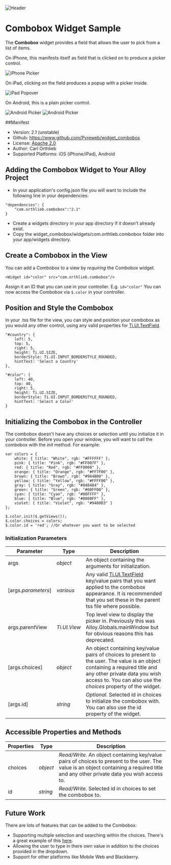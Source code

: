 ![Header](img/header.png)
# Combobox Widget Sample

The **Combobox** widget provides a field that allows the user to pick from a list of items.   

On iPhone, this manifests itself as field that is clicked on to produce a picker control.

![iPhone Picker](img/Screen%20Shot%201.png)

On iPad, clicking on the field produces a popup with a picker inside.

![iPad Popover](img/Screen%20Shot%202.png)

On Android, this is a plain picker control.

![Android Picker](img/Screen%20Shot%203.png)
![Android Picker](img/Screen%20Shot%204.png)

##Manifest
* Version: 2.1 (unstable)
* Github: https://www.github.com/Pyreweb/widget_combobox
* License: [Apache 2.0](http://www.apache.org/licenses/LICENSE-2.0.html)
* Author: Carl Orthlieb
* Supported Platforms: iOS (iPhone/iPad), Android

## Adding the Combobox Widget to Your Alloy Project

* In your application's config.json file you will want to include the following line in your dependencies:

```
"dependencies": {
    "com.orthlieb.combobox":"2.1"
}
```

*  Create a widgets directory in your app directory if it doesn't already exist.
*  Copy the widget_combobox/widgets/com.orthlieb.combobox folder into your app/widgets directory. 

## Create a Combobox in the View
You can add a Combobox to a view by *requiring* the Combobox widget. 

	<Widget id="color" src="com.orthlieb.combobox"/>

Assign it an ID that you can use in your controller. E.g. `id="color"` You can now access the Combobox via `$.color` in your controller. 

## Position and Style the Combobox
In your .tss file for the view, you can style and position your combobox as you would any other control, using any valid properties for [Ti.UI.TextField](http://docs.appcelerator.com/titanium/latest/#!/api/Titanium.UI.TextField).

```
"#country": {
    left: 5, 
    top: 5, 
    right: 5, 
    height: Ti.UI.SIZE, 
    borderStyle: Ti.UI.INPUT_BORDERSTYLE_ROUNDED, 
    hintText: 'Select a Country' 
},

"#color": {
    left: 40, 
    top: 40, 
    right: 5, 
    height: Ti.UI.SIZE, 
    borderStyle: Ti.UI.INPUT_BORDERSTYLE_ROUNDED, 
    hintText: 'Select a Color'
}
```

## Initializing the Combobox in the Controller

The combobox doesn't have any choices or selection until you initialize it in your controller. Before you open your window, you will want to call the combobox with the *init* method. For example:

```
var colors = { 
    white: { title: "White", rgb: "#FFFFFF" }, 
    pink: { title: "Pink", rgb: "#FF007F" },
    red: { title: "Red", rgb: "#FF0000" },
    orange: { title: "Orange", rgb: "#FF7F00" },
    brown: { title: "Brown", rgb: "#964B00" },
    yellow: { title: "Yellow", rgb: "#FFFF00" },
    gray: { title: "Gray", rgb: "#848484" },
    green: { title: "Green", rgb: "#00FF00" },
    cyan: { title: "Cyan", rgb: "#00FFFF" },
    blue: { title: "Blue", rgb: "#0000FF" }, 
    violet: { title: "Violet", rgb: "#9400D3" }
};

$.color.init($.getViews());
$.color.choices = colors;
$.color.id = 'red'; //Or whatever you want to be selected
```
### Initialization Parameters

| Parameter | Type | Description |
| --------- | ---- | ----------- |
| args | *object* | An object containing the arguments for initialization. |
| [args.*parameters*] | *various* | Any valid [Ti.UI.TextField](http://docs.appcelerator.com/titanium/latest/#!/api/Titanium.UI.TextField) key/value pairs that you want applied to the combobox appearance. It is recommended that you set these in the parent tss file where possible. |
| args.parentView | *Ti.UI.View* | Top level view to display the picker in. Previously this was Alloy.Globals.mainWindow but for obvious reasons this has deprecated. |
| [args.choices] | *object* | An object containing key/value pairs of choices to present to the user. The value is an object containing a required title and any other private data you wish access to. You can also use the *choices* property of the widget. |
| [args.id] | *string* | *Optional.* Selected id in choices to initialize the combobox with. You can also use the id property of the widget. |

## Accessible Properties and Methods
| Properties | Type | Description |
| ---------- | ---- | ----------- |
| choices | *object* | *Read/Write.* An object containing key/value pairs of choices to present to the user. The value is an object containing a required title and any other private data you wish access to. |
| id | *string* | *Read/Write.* Selected id in choices to set the combobox to. |

## Future Work

There are lots of features that can be added to the Combobox:

* Supporting multiple selection and searching within the choices. There's a great example of this [here](http://harvesthq.github.com/chosen/).
* Allowing the user to type in there own value in addition to the choices provided in the dropdown.
* Support for other platforms like Mobile Web and Blackberry.


